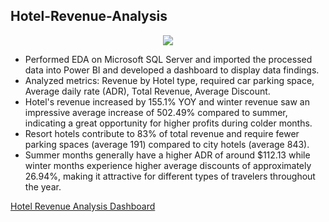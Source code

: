 ## Hotel-Revenue-Analysis

<p align="center">
  <img src="https://user-images.githubusercontent.com/96490650/191080774-8266dc34-734b-4299-bee4-5a6b3c17154a.jpg" />
</p>

* Performed EDA on Microsoft SQL Server and imported the processed data into Power BI and developed a dashboard to display data findings.
* Analyzed metrics: Revenue by Hotel type, required car parking space, Average daily rate (ADR), Total Revenue, Average Discount.
* Hotel's revenue increased by 155.1% YOY and winter revenue saw an impressive average increase of 502.49% compared to summer, indicating a great opportunity for higher profits during colder months.
* Resort hotels contribute to 83% of total revenue and require fewer parking spaces (average 191) compared to city hotels (average 843).
* Summer months generally have a higher ADR of around $112.13 while winter months experience higher average discounts of approximately 26.94%, making it attractive for different types of travelers throughout the year.

[Hotel Revenue Analysis Dashboard](https://www.novypro.com/project/powerbi-hotel-revenue-analysis)
